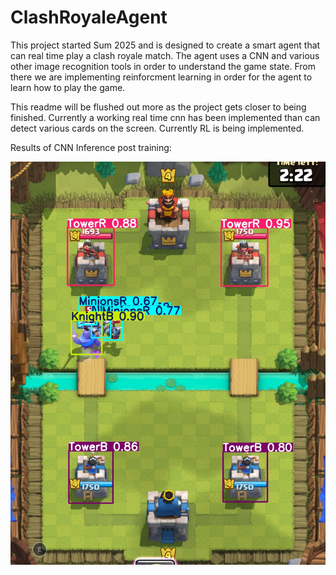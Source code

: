 # ClashRoyaleAgent
This project started Sum 2025 and is designed to create a smart agent that can real time play a clash royale match. The agent uses a CNN and various other image recognition tools in order to understand the game state. From there we are implementing reinforcment learning in order for the agent to learn how to play the game.

This readme will be flushed out more as the project gets closer to being finished. Currently a working real time cnn has been implemented than can detect various cards on the screen. Currently RL is being implemented. 

Results of CNN Inference post training:

![CNN Pic](Models/Results/inference_run1/image_1747621486.jpg)
